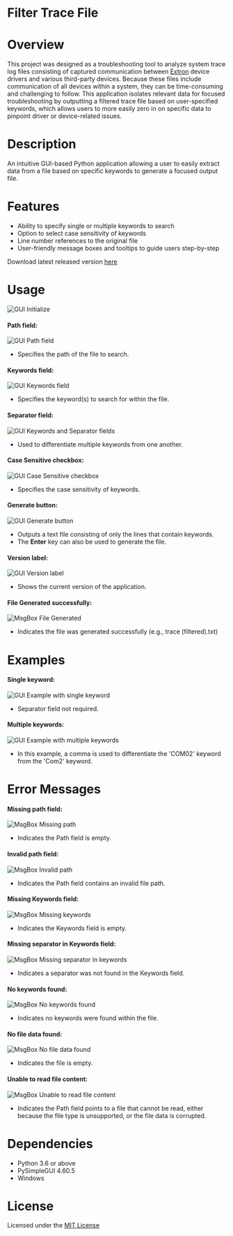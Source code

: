 # Filter Trace File

# Overview
This project was designed as a troubleshooting tool to analyze system trace log files consisting of captured communication between [Extron](https://www.extron.com/) device drivers and various third-party devices. Because these files include communication of all devices within a system, they can be time-consuming and challenging to follow. This application isolates relevant data for focused troubleshooting by outputting a filtered trace file based on user-specified keywords, which allows users to more easily zero in on specific data to pinpoint driver or device-related issues.

# Description
An intuitive GUI-based Python application allowing a user to easily extract data from a file based on specific keywords to generate a focused output file.

# Features
- Ability to specify single or multiple keywords to search
- Option to select case sensitivity of keywords
- Line number references to the original file
- User-friendly message boxes and tooltips to guide users step-by-step

Download latest released version [here](https://github.com/spmohara/Filter-Trace-File/releases/tag/v1.2.1)

# Usage
![GUI Initialize](images/GUI%20Initialize.png)

#### Path field:
![GUI Path field](images/GUI%20Path%20field.png)
- Specifies the path of the file to search.

#### Keywords field:
![GUI Keywords field](images/GUI%20Keywords%20field.png)
- Specifies the keyword(s) to search for within the file.

#### Separator field:
![GUI Keywords and Separator fields](images/GUI%20Keywords%20and%20Separator%20fields.png)
- Used to differentiate multiple keywords from one another.

#### Case Sensitive checkbox:
![GUI Case Sensitive checkbox](images/GUI%20Case%20Sensitive%20checkbox.png)
- Specifies the case sensitivity of keywords.

#### Generate button:
![GUI Generate button](images/GUI%20Generate%20button.png)
- Outputs a text file consisting of only the lines that contain keywords.
- The **Enter** key can also be used to generate the file.

#### Version label:
![GUI Version label](images/GUI%20Version%20label.png)
- Shows the current version of the application.

#### File Generated successfully:
![MsgBox File Generated](images/MsgBox%20File%20Generated.png)
- Indicates the file was generated successfully (e.g., trace (filtered).txt)

# Examples
#### Single keyword:
![GUI Example with single keyword](images/GUI%20Example%20with%20single%20keyword.png)
- Separator field not required.

#### Multiple keywords:
![GUI Example with multiple keywords](images/GUI%20Example%20with%20multiple%20keywords.png)
- In this example, a comma is used to differentiate the 'COM02' keyword from the 'Com2' keyword.

# Error Messages
#### Missing path field:
![MsgBox Missing path](images/MsgBox%20Missing%20path.png)
- Indicates the Path field is empty.

#### Invalid path field:
![MsgBox Invalid path](images/MsgBox%20Invalid%20path.png)
- Indicates the Path field contains an invalid file path.

#### Missing Keywords field:
![MsgBox Missing keywords](images/MsgBox%20Missing%20keywords.png)
- Indicates the Keywords field is empty.

#### Missing separator in Keywords field:
![MsgBox Missing separator in keywords](images/MsgBox%20Missing%20separator%20in%20keywords.png)
- Indicates a separator was not found in the Keywords field.

#### No keywords found:
![MsgBox No keywords found](images/MsgBox%20No%20keywords%20found.png)
- Indicates no keywords were found within the file.

#### No file data found:
![MsgBox No file data found](images/MsgBox%20No%20file%20data%20found.png)
- Indicates the file is empty.

#### Unable to read file content:
![MsgBox Unable to read file content](images/MsgBox%20Unable%20to%20read%20file%20content.png)
- Indicates the Path field points to a file that cannot be read, either because the file type is unsupported, or the file data is corrupted.

# Dependencies
- Python 3.6 or above
- PySimpleGUI 4.60.5
- Windows

# License
Licensed under the [MIT License](LICENSE)
